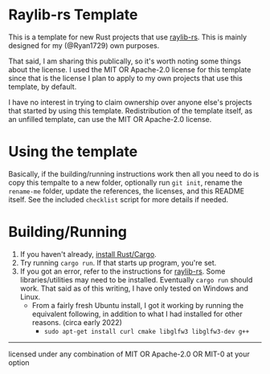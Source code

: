 # Raylib-rs Template

This is a template for new Rust projects that use [raylib-rs](https://github.com/deltaphc/raylib-rs). This is mainly designed for my (@Ryan1729) own purposes.

That said, I am sharing this publically, so it's worth noting some things about the license. I used the MIT OR Apache-2.0 license for this template since that is the license I plan to apply to my own projects that use this template, by default.

I have no interest in trying to claim ownership over anyone else's projects that started by using this template. Redistribution of the template itself, as an unfilled template, can use the MIT OR Apache-2.0 license.

# Using the template

Basically, if the building/running instructions work then all you need to do is copy this tempalte to a new folder, optionally run `git init`, rename the `rename-me` folder, update the references, the licenses, and this README itself.
See the included `checklist` script for more details if needed.

# Building/Running

1. If you haven't already, [install Rust/Cargo](https://rustup.rs/).
2. Try running `cargo run`. If that starts up program, you're set.
3. If you got an error, refer to the instructions for [raylib-rs](https://github.com/deltaphc/raylib-rs#installation). Some libraries/utilities may need to be installed. Eventually `cargo run` should work. That said as of this writing, I have only tested on Windows and Linux.
    * From a fairly fresh Ubuntu install, I got it working by running the equivalent following, in addition to what I had installed for other reasons. (circa early 2022)
        * `sudo apt-get install curl cmake libglfw3 libglfw3-dev g++`

____

licensed under any combination of MIT OR Apache-2.0 OR MIT-0 at your option
